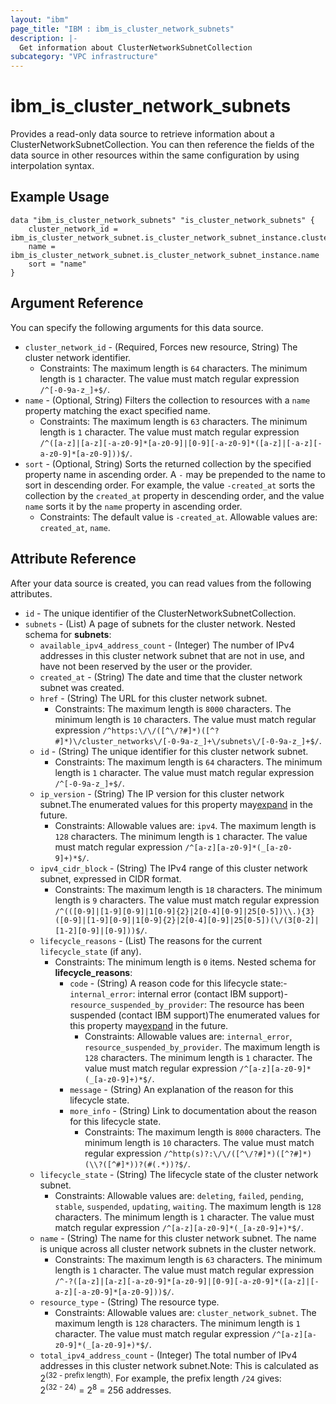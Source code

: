 ```yaml
---
layout: "ibm"
page_title: "IBM : ibm_is_cluster_network_subnets"
description: |-
  Get information about ClusterNetworkSubnetCollection
subcategory: "VPC infrastructure"
---
```


# ibm_is_cluster_network_subnets

Provides a read-only data source to retrieve information about a ClusterNetworkSubnetCollection. You can then reference the fields of the data source in other resources within the same configuration by using interpolation syntax.

## Example Usage

```hcl
data "ibm_is_cluster_network_subnets" "is_cluster_network_subnets" {
	cluster_network_id = ibm_is_cluster_network_subnet.is_cluster_network_subnet_instance.cluster_network_id
	name = ibm_is_cluster_network_subnet.is_cluster_network_subnet_instance.name
	sort = "name"
}
```

## Argument Reference

You can specify the following arguments for this data source.

- `cluster_network_id` - (Required, Forces new resource, String) The cluster network identifier.
  * Constraints: The maximum length is `64` characters. The minimum length is `1` character. The value must match regular expression `/^[-0-9a-z_]+$/`.
- `name` - (Optional, String) Filters the collection to resources with a `name` property matching the exact specified name.
  * Constraints: The maximum length is `63` characters. The minimum length is `1` character. The value must match regular expression `/^([a-z]|[a-z][-a-z0-9]*[a-z0-9]|[0-9][-a-z0-9]*([a-z]|[-a-z][-a-z0-9]*[a-z0-9]))$/`.
- `sort` - (Optional, String) Sorts the returned collection by the specified property name in ascending order. A `-` may be prepended to the name to sort in descending order. For example, the value `-created_at` sorts the collection by the `created_at` property in descending order, and the value `name` sorts it by the `name` property in ascending order.
  * Constraints: The default value is `-created_at`. Allowable values are: `created_at`, `name`.

## Attribute Reference

After your data source is created, you can read values from the following attributes.

- `id` - The unique identifier of the ClusterNetworkSubnetCollection.
- `subnets` - (List) A page of subnets for the cluster network.
Nested schema for **subnets**:
	- `available_ipv4_address_count` - (Integer) The number of IPv4 addresses in this cluster network subnet that are not in use, and have not been reserved by the user or the provider.
	- `created_at` - (String) The date and time that the cluster network subnet was created.
	- `href` - (String) The URL for this cluster network subnet.
	  * Constraints: The maximum length is `8000` characters. The minimum length is `10` characters. The value must match regular expression `/^https:\/\/([^\/?#]*)([^?#]*)\/cluster_networks\/[-0-9a-z_]+\/subnets\/[-0-9a-z_]+$/`.
	- `id` - (String) The unique identifier for this cluster network subnet.
	  * Constraints: The maximum length is `64` characters. The minimum length is `1` character. The value must match regular expression `/^[-0-9a-z_]+$/`.
	- `ip_version` - (String) The IP version for this cluster network subnet.The enumerated values for this property may[expand](https://cloud.ibm.com/apidocs/vpc#property-value-expansion) in the future.
	  * Constraints: Allowable values are: `ipv4`. The maximum length is `128` characters. The minimum length is `1` character. The value must match regular expression `/^[a-z][a-z0-9]*(_[a-z0-9]+)*$/`.
	- `ipv4_cidr_block` - (String) The IPv4 range of this cluster network subnet, expressed in CIDR format.
	  * Constraints: The maximum length is `18` characters. The minimum length is `9` characters. The value must match regular expression `/^(([0-9]|[1-9][0-9]|1[0-9]{2}|2[0-4][0-9]|25[0-5])\\.){3}([0-9]|[1-9][0-9]|1[0-9]{2}|2[0-4][0-9]|25[0-5])(\/(3[0-2]|[1-2][0-9]|[0-9]))$/`.
	- `lifecycle_reasons` - (List) The reasons for the current `lifecycle_state` (if any).
	  * Constraints: The minimum length is `0` items.
	Nested schema for **lifecycle_reasons**:
		- `code` - (String) A reason code for this lifecycle state:- `internal_error`: internal error (contact IBM support)- `resource_suspended_by_provider`: The resource has been suspended (contact IBM  support)The enumerated values for this property may[expand](https://cloud.ibm.com/apidocs/vpc#property-value-expansion) in the future.
		  * Constraints: Allowable values are: `internal_error`, `resource_suspended_by_provider`. The maximum length is `128` characters. The minimum length is `1` character. The value must match regular expression `/^[a-z][a-z0-9]*(_[a-z0-9]+)*$/`.
		- `message` - (String) An explanation of the reason for this lifecycle state.
		- `more_info` - (String) Link to documentation about the reason for this lifecycle state.
		  * Constraints: The maximum length is `8000` characters. The minimum length is `10` characters. The value must match regular expression `/^http(s)?:\/\/([^\/?#]*)([^?#]*)(\\?([^#]*))?(#(.*))?$/`.
	- `lifecycle_state` - (String) The lifecycle state of the cluster network subnet.
	  * Constraints: Allowable values are: `deleting`, `failed`, `pending`, `stable`, `suspended`, `updating`, `waiting`. The maximum length is `128` characters. The minimum length is `1` character. The value must match regular expression `/^[a-z][a-z0-9]*(_[a-z0-9]+)*$/`.
	- `name` - (String) The name for this cluster network subnet. The name is unique across all cluster network subnets in the cluster network.
	  * Constraints: The maximum length is `63` characters. The minimum length is `1` character. The value must match regular expression `/^-?([a-z]|[a-z][-a-z0-9]*[a-z0-9]|[0-9][-a-z0-9]*([a-z]|[-a-z][-a-z0-9]*[a-z0-9]))$/`.
	- `resource_type` - (String) The resource type.
	  * Constraints: Allowable values are: `cluster_network_subnet`. The maximum length is `128` characters. The minimum length is `1` character. The value must match regular expression `/^[a-z][a-z0-9]*(_[a-z0-9]+)*$/`.
	- `total_ipv4_address_count` - (Integer) The total number of IPv4 addresses in this cluster network subnet.Note: This is calculated as 2<sup>(32 - prefix length)</sup>. For example, the prefix length `/24` gives:<br> 2<sup>(32 - 24)</sup> = 2<sup>8</sup> = 256 addresses.

